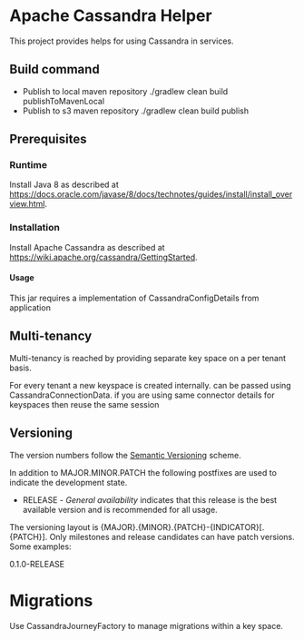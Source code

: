 # Apache Cassandra Helper

This project provides helps for using Cassandra in services.

## Build command
  - Publish to local maven repository
   ./gradlew clean build publishToMavenLocal
  - Publish to s3 maven repository
   ./gradlew clean build publish

## Prerequisites
### Runtime
Install Java 8 as described at https://docs.oracle.com/javase/8/docs/technotes/guides/install/install_overview.html.

### Installation
Install Apache Cassandra as described at https://wiki.apache.org/cassandra/GettingStarted.

#### Usage
This jar requires a implementation of CassandraConfigDetails from application 

## Multi-tenancy
Multi-tenancy is reached by providing separate key space on a per tenant basis.

For every tenant a new keyspace is created internally. can be passed using CassandraConnectionData. if you are using same connector details for  keyspaces then reuse the same session

## Versioning
The version numbers follow the [Semantic Versioning](http://semver.org/) scheme.

In addition to MAJOR.MINOR.PATCH the following postfixes are used to indicate the development state.

* RELEASE - _General availability_ indicates that this release is the best available version and is recommended for all usage.

The versioning layout is {MAJOR}.{MINOR}.{PATCH}-{INDICATOR}[.{PATCH}]. Only milestones and release candidates can  have patch versions. Some examples:

0.1.0-RELEASE

# Migrations

Use CassandraJourneyFactory to manage migrations within a key space.

